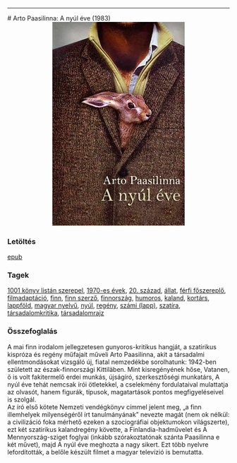 <hr/>
# <a name="id_634">Arto Paasilinna: A nyúl éve (1983)</a>
<center><img src="https://github.com/BercziSandor/calibre_lib/raw/main/main/Arto%20Paasilinna/A%20nyul%20eve%20%28634%29/cover.jpg" alt="cover" width="300"/></center>

### Letöltés
[epub](https://github.com/BercziSandor/calibre_lib/raw/main/main/Arto%20Paasilinna/A%20nyul%20eve%20%28634%29/A%20nyul%20eve%20-%20Arto%20Paasilinna.epub)

### Tagek
[1001 könyv listán szerepel](https://github.com/berczisandor/calibre_lib/blob/main/main/_tags/1001%20k%c3%b6nyv%20list%c3%a1n%20szerepel.md), [1970-es évek](https://github.com/berczisandor/calibre_lib/blob/main/main/_tags/1970-es%20%c3%a9vek.md), [20. század](https://github.com/berczisandor/calibre_lib/blob/main/main/_tags/20.%20sz%c3%a1zad.md), [állat](https://github.com/berczisandor/calibre_lib/blob/main/main/_tags/%c3%a1llat.md), [férfi főszereplő](https://github.com/berczisandor/calibre_lib/blob/main/main/_tags/f%c3%a9rfi%20f%c5%91szerepl%c5%91.md), [filmadaptáció](https://github.com/berczisandor/calibre_lib/blob/main/main/_tags/filmadapt%c3%a1ci%c3%b3.md), [finn](https://github.com/berczisandor/calibre_lib/blob/main/main/_tags/finn.md), [finn szerző](https://github.com/berczisandor/calibre_lib/blob/main/main/_tags/finn%20szerz%c5%91.md), [finnország](https://github.com/berczisandor/calibre_lib/blob/main/main/_tags/finnorsz%c3%a1g.md), [humoros](https://github.com/berczisandor/calibre_lib/blob/main/main/_tags/humoros.md), [kaland](https://github.com/berczisandor/calibre_lib/blob/main/main/_tags/kaland.md), [kortárs](https://github.com/berczisandor/calibre_lib/blob/main/main/_tags/kort%c3%a1rs.md), [lappföld](https://github.com/berczisandor/calibre_lib/blob/main/main/_tags/lappf%c3%b6ld.md), [magyar nyelvű](https://github.com/berczisandor/calibre_lib/blob/main/main/_tags/magyar%20nyelv%c5%b1.md), [nyúl](https://github.com/berczisandor/calibre_lib/blob/main/main/_tags/ny%c3%bal.md), [regény](https://github.com/berczisandor/calibre_lib/blob/main/main/_tags/reg%c3%a9ny.md), [számi (lapp)](https://github.com/berczisandor/calibre_lib/blob/main/main/_tags/sz%c3%a1mi%20lapp.md), [szatíra](https://github.com/berczisandor/calibre_lib/blob/main/main/_tags/szat%c3%adra.md), [társadalomkritika](https://github.com/berczisandor/calibre_lib/blob/main/main/_tags/t%c3%a1rsadalomkritika.md), [társadalomrajz](https://github.com/berczisandor/calibre_lib/blob/main/main/_tags/t%c3%a1rsadalomrajz.md)

### Összefoglalás
<div>
<p>A ​mai finn irodalom jellegzetesen gunyoros-kritikus hangját, a szatirikus kispróza és regény műfajait műveli Arto Paasilinna, akit a társadalmi ellentmondásokat vizsgáló új, fiatal nemzedékbe sorolhatunk: 1942-ben született az észak-finnországi Kittiläben. Mint kisregényének hőse, Vatanen, ő is volt fakitermelő erdei munkás, újságíró, szerkesztőségi munkatárs, A nyúl éve tehát nemcsak írói ötletekkel, a cselekmény fordulataival mulattatja az olvasót, hanem figurák, típusok, magatartások pontos megfigyeléseivel is szolgál.<br>Az író első kötete Nemzeti vendégkönyv címmel jelent meg, „a finn illemhelyek milyenségéről írt tanulmányának” nevezte magát (nem ok nélkül: a civilizáció foka mérhető ezeken a szociográfiai objektumokon világszerte), ezt két szatirikus kalandregény követte, a Finlandia-hadművelet és A Mennyország-sziget foglyai (inkább szórakoztatónak szánta Paasilinna e két művet), majd A nyúl éve meghozta a nagy sikert. Ezt több nyelvre lefordították, a belőle készült filmet a magyar televízió is bemutatta.</p></div>


